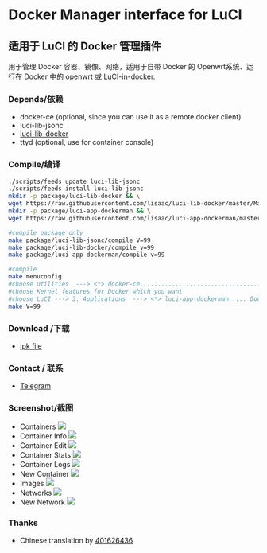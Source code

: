 # Docker Manager interface for LuCI

## 适用于 LuCI 的 Docker 管理插件
用于管理 Docker 容器、镜像、网络，适用于自带 Docker 的 Openwrt系统、运行在 Docker 中的 openwrt 或 [LuCI-in-docker](https://github.com/lisaac/luci-in-docker).

### Depends/依赖
- docker-ce (optional, since you can use it as a remote docker client)
- luci-lib-jsonc
- [luci-lib-docker](https://github.com/lisaac/luci-lib-docker)
- ttyd (optional, use for container console)

### Compile/编译
```bash
./scripts/feeds update luci-lib-jsonc
./scripts/feeds install luci-lib-jsonc
mkdir -p package/luci-lib-docker && \
wget https://raw.githubusercontent.com/lisaac/luci-lib-docker/master/Makefile -O package/luci-lib-docker/Makefile
mkdir -p package/luci-app-dockerman && \
wget https://raw.githubusercontent.com/lisaac/luci-app-dockerman/master/Makefile -O package/luci-app-dockerman/Makefile

#compile package only
make package/luci-lib-jsonc/compile V=99
make package/luci-lib-docker/compile v=99
make package/luci-app-dockerman/compile v=99

#compile
make menuconfig
#choose Utilities  ---> <*> docker-ce....................................... Docker Community Edition
#choose Kernel features for Docker which you want
#choose LuCI ---> 3. Applications  ---> <*> luci-app-dockerman..... Docker Manager interface for LuCI ----> save
make V=99
```

### Download /下载
- [ipk file](https://github.com/lisaac/luci-app-dockerman/releases)

### Contact / 联系
- [Telegram](https://t.me/joinchat/G5mqjhrlU9S8TMkXeBmj0w)

### Screenshot/截图
- Containers
![](https://raw.githubusercontent.com/lisaac/luci-app-dockerman/master/doc/containers.png)
- Container Info
![](https://raw.githubusercontent.com/lisaac/luci-app-dockerman/master/doc/container_info.png)
- Container Edit
![](https://raw.githubusercontent.com/lisaac/luci-app-dockerman/master/doc/container_edit.png)
- Container Stats
![](https://raw.githubusercontent.com/lisaac/luci-app-dockerman/master/doc/container_stats.png)
- Container Logs
![](https://raw.githubusercontent.com/lisaac/luci-app-dockerman/master/doc/container_logs.png)
- New Container
![](https://raw.githubusercontent.com/lisaac/luci-app-dockerman/master/doc/new_container.png)
- Images
![](https://raw.githubusercontent.com/lisaac/luci-app-dockerman/master/doc/images.png)
- Networks
![](https://raw.githubusercontent.com/lisaac/luci-app-dockerman/master/doc/networks.png)
- New Network
![](https://raw.githubusercontent.com/lisaac/luci-app-dockerman/master/doc/new_network.png)

### Thanks
- Chinese translation by [401626436](https://www.right.com.cn/forum/space-uid-382335.html)
